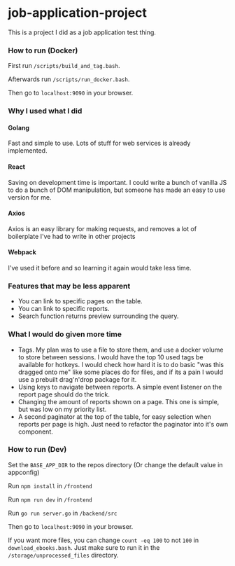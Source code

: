 # job-application-project
This is a project I did as a job application test thing.

### How to run (Docker)
First run `/scripts/build_and_tag.bash`.

Afterwards run `/scripts/run_docker.bash`.

Then go to `localhost:9090` in your browser.

### Why I used what I did
#### Golang
Fast and simple to use. Lots of stuff for web services is already implemented.
#### React
Saving on development time is important. I could write a bunch of vanilla JS to do a bunch of DOM manipulation, but someone has made an easy to use version for me.
#### Axios
Axios is an easy library for making requests, and removes a lot of boilerplate I've had to write in other projects
#### Webpack
I've used it before and so learning it again would take less time.

### Features that may be less apparent
- You can link to specific pages on the table.
- You can link to specific reports.
- Search function returns preview surrounding the query.

### What I would do given more time
- Tags. My plan was to use a file to store them, and use a docker volume to store between sessions. I would have the top 10 used tags be available for hotkeys. I would check how hard it is to do basic "was this dragged onto me" like some places do for files, and if its a pain I would use a prebuilt drag'n'drop package for it.
- Using keys to navigate between reports. A simple event listener on the report page should do the trick.
- Changing the amount of reports shown on a page. This one is simple, but was low on my priority list.
- A second paginator at the top of the table, for easy selection when reports per page is high. Just need to refactor the paginator into it's own component.
### How to run (Dev)
Set the `BASE_APP_DIR` to the repos directory (Or change the default value in appconfig)

Run `npm install` in `/frontend`

Run `npm run dev` in `/frontend`

Run `go run server.go` in `/backend/src`

Then go to `localhost:9090` in your browser.

If you want more files, you can change `count -eq 100` to not `100` in `download_ebooks.bash`. Just make sure to run it in the `/storage/unprocessed_files` directory.